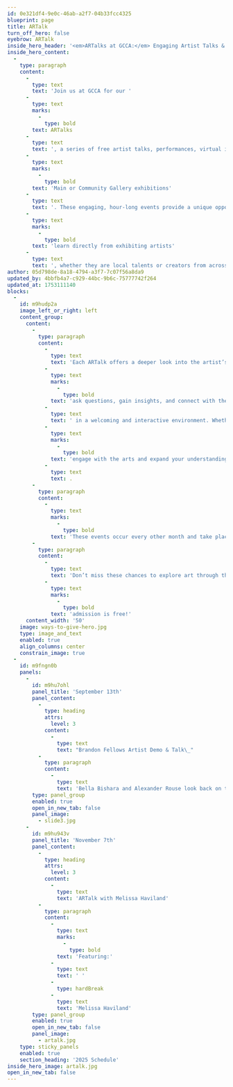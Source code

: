 ```yaml
---
id: 0e321df4-9e0c-46ab-a2f7-04b33fcc4325
blueprint: page
title: ARTalk
turn_off_hero: false
eyebrow: ARTalk
inside_hero_header: '<em>ARTalks at GCCA:</em> Engaging Artist Talks & Demonstrations'
inside_hero_content:
  -
    type: paragraph
    content:
      -
        type: text
        text: 'Join us at GCCA for our '
      -
        type: text
        marks:
          -
            type: bold
        text: ARTalks
      -
        type: text
        text: ', a series of free artist talks, performances, virtual interviews, and demonstrations held in conjunction with our '
      -
        type: text
        marks:
          -
            type: bold
        text: 'Main or Community Gallery exhibitions'
      -
        type: text
        text: '. These engaging, hour-long events provide a unique opportunity to '
      -
        type: text
        marks:
          -
            type: bold
        text: 'learn directly from exhibiting artists'
      -
        type: text
        text: ', whether they are local talents or creators from across the U.S.'
author: 05d798de-8a18-4794-a3f7-7c07f56a8da9
updated_by: 4bbfb4a7-c929-44bc-9b6c-75777742f264
updated_at: 1753111140
blocks:
  -
    id: m9hudp2a
    image_left_or_right: left
    content_group:
      content:
        -
          type: paragraph
          content:
            -
              type: text
              text: 'Each ARTalk offers a deeper look into the artist’s creative process, inspirations, and techniques. Attendees can '
            -
              type: text
              marks:
                -
                  type: bold
              text: 'ask questions, gain insights, and connect with the artists'
            -
              type: text
              text: ' in a welcoming and interactive environment. Whether you’re an artist, student, or simply an art enthusiast, ARTalks are a fantastic way to '
            -
              type: text
              marks:
                -
                  type: bold
              text: 'engage with the arts and expand your understanding of contemporary creative practices'
            -
              type: text
              text: .
        -
          type: paragraph
          content:
            -
              type: text
              marks:
                -
                  type: bold
              text: 'These events occur every other month and take place in January, March, May, July, September, and November.'
        -
          type: paragraph
          content:
            -
              type: text
              text: 'Don’t miss these chances to explore art through the eyes of its makers—'
            -
              type: text
              marks:
                -
                  type: bold
              text: 'admission is free!'
      content_width: '50'
    image: ways-to-give-hero.jpg
    type: image_and_text
    enabled: true
    align_columns: center
    constrain_image: true
  -
    id: m9fngn0b
    panels:
      -
        id: m9hu7ohl
        panel_title: 'September 13th'
        panel_content:
          -
            type: heading
            attrs:
              level: 3
            content:
              -
                type: text
                text: "Brandon Fellows Artist Demo & Talk\_"
          -
            type: paragraph
            content:
              -
                type: text
                text: 'Bella Bishara and Alexander Rouse look back on their year in the 2025 Brandon Fellows program and demonstrate what they have learned.'
        type: panel_group
        enabled: true
        open_in_new_tab: false
        panel_image:
          - slide3.jpg
      -
        id: m9hu943v
        panel_title: 'November 7th'
        panel_content:
          -
            type: heading
            attrs:
              level: 3
            content:
              -
                type: text
                text: 'ARTalk with Melissa Haviland'
          -
            type: paragraph
            content:
              -
                type: text
                marks:
                  -
                    type: bold
                text: 'Featuring:'
              -
                type: text
                text: ' '
              -
                type: hardBreak
              -
                type: text
                text: 'Melissa Haviland'
        type: panel_group
        enabled: true
        open_in_new_tab: false
        panel_image:
          - artalk.jpg
    type: sticky_panels
    enabled: true
    section_heading: '2025 Schedule'
inside_hero_image: artalk.jpg
open_in_new_tab: false
---
```

